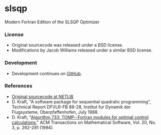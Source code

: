 # slsqp

Modern Fortran Edition of the SLSQP Optimizer

### License

  * Original sourcecode was released under a BSD license.
  * Modifications by Jacob Williams released under a similar BSD license.

### Development

  * Development continues on [GitHub](https://github.com/jacobwilliams/slsqp).

### References

* [Original sourcecode at NETLIB](http://www.netlib.org/toms/733)
* D. Kraft, "A software package for sequential quadratic programming",
  Technical Report DFVLR-FB 88-28, Institut fur Dynamik der Flugsysteme,
  Oberpfaffenhofen, July 1988.
* D. Kraft, "[Algorithm 733: TOMP--Fortran modules for optimal control calculations](http://dl.acm.org/citation.cfm?id=192124),"
  ACM Transactions on Mathematical Software, Vol. 20, No. 3, p. 262-281 (1994).
